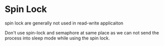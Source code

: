 # Spin Lock

spin lock are generally not used in read-write applicaiton

Don't use spin-lock and semaphore at same place as we can not send the process into sleep mode while using the spin lock.